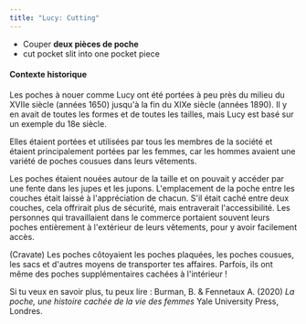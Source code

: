 ```yaml
---
title: "Lucy: Cutting"
---
```


- Couper **deux pièces de poche**
- cut pocket slit into one pocket piece

#### Contexte historique

Les poches à nouer comme Lucy ont été portées à peu près du milieu du XVIIe siècle (années 1650) jusqu'à la fin du XIXe siècle (années 1890). Il y en avait de toutes les formes et de toutes les tailles, mais Lucy est basé sur un exemple du 18e siècle.

Elles étaient portées et utilisées par tous les membres de la société et étaient principalement portées par les femmes, car les hommes avaient une variété de poches cousues dans leurs vêtements.

Les poches étaient nouées autour de la taille et on pouvait y accéder par une fente dans les jupes et les jupons. L'emplacement de la poche entre les couches était laissé à l'appréciation de chacun. S'il était caché entre deux couches, cela offrirait plus de sécurité, mais entraverait l'accessibilité. Les personnes qui travaillaient dans le commerce portaient souvent leurs poches entièrement à l'extérieur de leurs vêtements, pour y avoir facilement accès.

(Cravate) Les poches côtoyaient les poches plaquées, les poches cousues, les sacs et d'autres moyens de transporter tes affaires. Parfois, ils ont même des poches supplémentaires cachées à l'intérieur !

Si tu veux en savoir plus, tu peux lire : Burman, B. & Fennetaux A. (2020)  _La poche, une histoire cachée de la vie des femmes_ Yale University Press, Londres.
